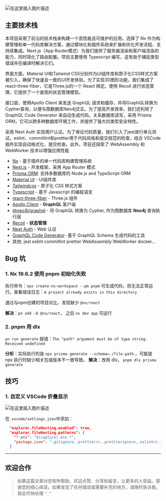 ![在这里插入图片描述](https://i-blog.csdnimg.cn/direct/77957ac3dc0b478ea10b7562180326c8.png#pic_center)

## 主要技术栈

本项目采用了前沿的技术栈来构建一个高性能且可维护的应用。选择了 Nx 作为构建管理和单一代码库解决方案，通过模块化和插件系统来扩展和优化开发流程、支持续集成。Next.js（App Router模式）为我们提供了服务器渲染和客户端渲染的能力，同时简化了路由配置。项目主要使用 Typescript 编写，这有助于捕捉类型错误并在编译时解决它们。

界面方面，Material UI和Tailwind CSS分别作为UI组件库和原子化CSS样式方案被引入，确保了快速且一致的UI开发体验。为了实现3D图形功能，我们集成了react-three-fiber，它是Three.js的一个 React 绑定。使用 Recoil 进行状态管理，它提供了一个直观的状态管理模型。

接口层，使用Apollo Client 来发送 GraphQL 请求和缓存，并将GraphQL转换为Cypher查询，以便与图数据库Neo4j交互。为了提高开发效率，我们还利用了 GraphQL Code Generator 来自动生成代码。关系数据库读写，采用 Prisma ORM，它可以跨多种数据库环境工作，并提供了强大的类型安全特性。

采用 Next Auth 实现用户认证。为了保证代码质量，我们引入了jest进行单元测试，eslint、commitlint和prettier用于代码风格和提交规范的检查，结合  VSCode 插件实现自动格式化、提交检查。此外，项目还探索了 WebAssembly 和 WebWorker 技术以增强应用性能

- [Nx](https://github.com/nrwl/nx) - 基于插件的单一代码库构建管理系统
- [Next.js](https://nextjs.org/) - 开发框架，采用 App Router 模式
- [Prisma ORM](https://www.prisma.io/): 支持多数据库的 Node.js and TypeScript ORM
- [Material UI](https://github.com/mui/material-ui) - UI组件库
- [Tailwindcss](https://github.com/tailwindlabs/tailwindcss) - 原子化 CSS 样式方案
- [Typescript](https://github.com/Microsoft/TypeScript) - 基于 Javascript 的编程语言
- [react-three-fiber](https://github.com/pmndrs/react-three-fiber) - Three.js 组件
- [Apollo Client](https://github.com/apollographql/apollo-client) - **GraphQL** 客户端
- [@neo4j/graphql](https://github.com/neo4j/graphql) - 将 GraphQL 转换为 Cypher, 作为图数据库 **Neo4j** 查询执行层
- [Recoil](https://github.com/facebookexperimental/Recoil) - **状态管理**
- [Next Auth](https://github.com/nextauthjs/next-auth) - Web 认证
- [GraphQL Code Generator](https://the-guild.dev/graphql/codegen)- 基于 GraphQL Schema 生成代码的工具
- 其他: jest eslint commitlint prettier WebAssembly WebWorker docker...

## Bug 坑

### 1.  Nx 19.6.2 使用 pnpm 初始化失败

执行命令：`npx create-nx-workspace --pm pnpm` 可生成代码，但无法正常运行。查看错误日志：`A project already exists in this directory`

通过与npm创建的项目对比，发现缺少 `@nx/react`

**解决**：`pn add -D @nx/react`， 之后 `nx dev app` 可运行

### 2. pnpm 用 dlx

`pn run generate` 报错：`The "path" argument must be of type string. Received undefined`

**分析**：实际执行的是 `npx prisma generate --schema=./file-path` ，可能是 npx 执行时缺少相关包或版本不一致导致。
**解决**：改用 dlx， `pnpm dlx prisma generate`

## 技巧

### 1. 自定义 VSCode 折叠显示

![在这里插入图片描述](https://i-blog.csdnimg.cn/direct/63b626ca79c74189b7ef3340b32be2cd.png)

在`.vscode/settings.json`中添加：

```json
  "explorer.fileNesting.enabled": true,
  "explorer.fileNesting.patterns": {
    "*.env": "$(capture).env.*",
    "package.json": ".gitignore,.prettierrc,.prettierignore,.eslintrc.json,.eslintignore,.editorconfig......."
  }
```

---

## 欢迎合作

> 如果这篇文章对您有所帮助，欢迎点赞、分享和留言，让更多的人受益。感谢您的细心阅读，如果发现了任何错误或需要补充的地方，请随时告诉我，我会尽快处理  `^_^` 

